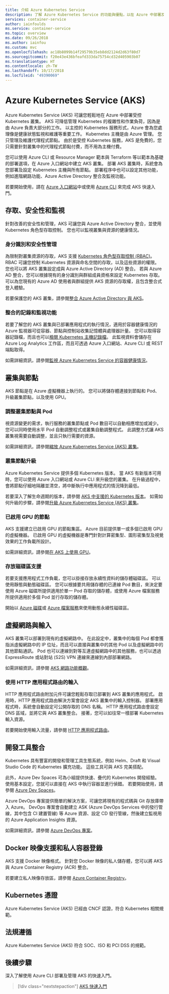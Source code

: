 ```yaml
---
title: 介紹 Azure Kubernetes Service
description: 了解 Azure Kubernetes Service 的功能與優點，以在 Azure 中部署及管理容器型應用程式。
services: container-service
author: iainfoulds
ms.service: container-service
ms.topic: overview
ms.date: 09/26/2018
ms.author: iainfou
ms.custom: mvc
ms.openlocfilehash: ac18b8099b14f29579b35eb8dd2124d2d63f80d7
ms.sourcegitcommit: f20e43e436bfeafd333da75754cd32d405903b07
ms.translationtype: HT
ms.contentlocale: zh-TW
ms.lasthandoff: 10/17/2018
ms.locfileid: "49390069"
---
```

# <a name="azure-kubernetes-service-aks"></a>Azure Kubernetes Service (AKS)

Azure Kubernetes Service (AKS) 可讓您輕鬆地在 Azure 中部署受控 Kubernetes 叢集。 AKS 可降低管理 Kubernetes 的複雜性和作業負荷，因為是由 Azure 負責大部分的工作。 以主控的 Kubernetes 服務形式，Azure 會為您處理像是健康狀態監視和維護等重要工作。 Kubernetes 主機是由 Azure 管理。 您只管理及維護代理程式節點。 由於是受控 Kubernetes 服務，AKS 是免費的，您只需要針對叢集中的代理程式節點付費，而不用為主機付費。

您可以使用 Azure CLI 或 Resource Manager 範本與 Terraform 等以範本為基礎的部署選項，在 Azure 入口網站中建立 AKS 叢集。 部署 AKS 叢集時，系統會為您部署及設定 Kubernetes 主機與所有節點。 部署程序中也可以設定其他功能，例如進階網路功能、Azure Active Directory 整合及監視功能。

若要開始使用，請在 [Azure 入口網站][aks-portal]中或使用 [Azure CLI][aks-cli] 來完成 AKS 快速入門。

## <a name="access-security-and-monitoring"></a>存取、安全性和監視

針對改善的安全性和管理，AKS 可讓您與 Azure Active Directory 整合，並使用 Kubernetes 角色型存取控制。 您也可以監視叢集與資源的健康情況。

### <a name="identity-and-security-management"></a>身分識別和安全性管理

為限制對叢集資源的存取，AKS 支援 [Kubernetes 角色型存取控制 (RBAC)][kubernetes-rbac]。 RBAC 可讓您控制 Kubernetes 資源與命名空間的存取，以及這些資源的權限。 您也可以將 AKS 叢集設定成與 Azure Active Directory (AD) 整合。 若與 Azure AD 整合，您可以根據現有的身分識別與群組成員資格來設定 Kubernetes 存取。 可以為您現有的 Azure AD 使用者與群組提供 AKS 資源的存取權，且包含整合式登入體驗。

若要保護您的 AKS 叢集，請參閱[整合 Azure Active Directory 與 AKS][aks-aad]。

### <a name="integrated-logging-and-monitoring"></a>整合的記錄和監視功能

若要了解您的 AKS 叢集與已部署應用程式的執行情況，適用於容器健康情況的 Azure 監視器可從容器、節點與控制站收集記憶體與處理器計量。 您可以取得容器記錄檔，而且也可以[檢閱 Kubernetes 主機記錄檔][aks-master-logs]。 此監視資料會儲存在 Azure Log Analytics 工作區，而且可透過 Azure 入口網站、Azure CLI 或 REST 端點取得。

如需詳細資訊，請參閱[監視 Azure Kubernetes Service 的容器健康情況][container-health]。

## <a name="cluster-and-node"></a>叢集與節點

AKS 節點是在 Azure 虛擬機器上執行的。 您可以將儲存體連接到節點和 Pod、升級叢集節點，以及使用 GPU。

### <a name="cluster-node-and-pod-scaling"></a>調整叢集節點與 Pod

視資源變更的需求，執行服務的叢集節點或 Pod 數目可以自動相應增加或減少。 您可以同時使用水平 Pod 自動調整程式或叢集自動調整程式。 此調整方式讓 AKS 叢集視需要自動調整，並且只執行需要的資源。

如需詳細資訊，請參閱[縮放 Azure Kubernetes Service (AKS) 叢集][aks-scale]。

### <a name="cluster-node-upgrades"></a>叢集節點升級

Azure Kubernetes Service 提供多個 Kubernetes 版本。 當 AKS 有新版本可用時，您可以使用 Azure 入口網站或 Azure CLI 來升級您的叢集。 在升級過程中，會將節點仔細地隔離並清空，將中斷執行中應用程式的情況降到最低。

若要深入了解生命週期的版本，請參閱 [AKS 中支援的 Kubernetes 版本][aks-supported versions]。 如需如何升級的步驟，請參閱[升級 Azure Kubernetes Service (AKS) 叢集][aks-upgrade]。

### <a name="gpu-enabled-nodes"></a>已啟用 GPU 的節點

AKS 支援建立已啟用 GPU 的節點集區。 Azure 目前提供單一或多個已啟用 GPU 的虛擬機器。 已啟用 GPU 的虛擬機器是專門針對計算密集型、圖形密集型及視覺效果的工作負載所設計。

如需詳細資訊，請參閱[在 AKS 上使用 GPU][aks-gpu]。

### <a name="storage-volume-support"></a>存放磁碟區支援

若要支援應用程式工作負載，您可以掛接存放永續性資料的儲存體磁碟區。 可以使用靜態與動態磁碟區。 您可以根據要共用儲存體的已連線 Pod 數目，來決定要使用 Azure 磁碟所提供適用於單一 Pod 存取的儲存體，或使用 Azure 檔案服務所提供適用於多個 Pod 並行存取的儲存體。

開始以 [Azure 磁碟][azure-disk]或 [Azure 檔案服務][azure-files]來使用動態永續性磁碟區。

## <a name="virtual-networks-and-ingress"></a>虛擬網路與輸入

AKS 叢集可以部署到現有的虛擬網路中。 在此設定中，叢集中的每個 Pod 都會獲指派虛擬網路中的 IP 位址，而且可以直接與叢集中的其他 Pod 以及虛擬網路中的其他節點通訊。 Pod 也可以連線到對等互連虛擬網路中的其他服務，也可以透過 ExpressRoute 或站對站 (S2S) VPN 連線來連線到內部部署網路。

如需詳細資訊，請參閱 [AKS 網路功能概觀][aks-networking]。

### <a name="ingress-with-http-application-routing"></a>使用 HTTP 應用程式路由的輸入

HTTP 應用程式路由附加元件可讓您輕鬆存取已部署到 AKS 叢集的應用程式。 啟用時，HTTP 應用程式路由解決方案會設定 AKS 叢集中的輸入控制器。 部署應用程式時，系統會自動設定可公開存取的 DNS 名稱。 HTTP 應用程式路由會設定 DNS 區域，並將它與 AKS 叢集整合。 接著，您可以如往常一樣部署 Kubernetes 輸入資源。

若要開始使用輸入流量，請參閱 [HTTP 應用程式路由][aks-http-routing]。

## <a name="development-tooling-integration"></a>開發工具整合

Kubernetes 具有豐富的開發和管理工具生態系統，例如 Helm、Draft 和 Visual Studio Code 的 Kubernetes 擴充功能。 這些工具可與 AKS 完美搭配。

此外，Azure Dev Spaces 可為小組提供快速、疊代的 Kubernetes 開發經驗。 使用基本設定，您就可以直接在 AKS 中執行容器並進行偵錯。 若要開始使用，請參閱 [Azure Dev Spaces][azure-dev-spaces]。

Azure DevOps 專案提供簡單的解決方案，可讓您將現有的程式碼與 Git 存放庫帶入 Azure。 DevOps 專案會自動建立 ASK (Azure DevOps Services 中的發行管線，其中包含 CI 建置管線) 等 Azure 資源、設定 CD 發行管線，然後建立監視用的 Azure Application Insights 資源。

如需詳細資訊，請參閱 [Azure DevOps 專案][azure-devops]。

## <a name="docker-image-support-and-private-container-registry"></a>Docker 映像支援和私人容器登錄

AKS 支援 Docker 映像格式。 針對您 Docker 映像的私人儲存體，您可以將 AKS 與 Azure Container Registry (ACR) 整合。

若要建立私人映像存放區，請參閱 [Azure Container Registry][acr-docs]。

## <a name="kubernetes-certification"></a>Kubernetes 憑證

Azure Kubernetes Service (AKS) 已經由 CNCF 認證，符合 Kubernetes 相關規範。

## <a name="regulatory-compliance"></a>法規遵循

Azure Kubernetes Service (AKS) 符合 SOC、ISO 和 PCI DSS 的規範。

## <a name="next-steps"></a>後續步驟

深入了解使用 Azure CLI 部署及管理 AKS 的快速入門。

> [!div class="nextstepaction"]
> [AKS 快速入門][aks-cli]

<!-- LINKS - external -->
[acs-engine]: https://github.com/Azure/acs-engine
[draft]: https://github.com/Azure/draft
[helm]: https://helm.sh/
[kubectl-overview]: https://kubernetes.io/docs/user-guide/kubectl-overview/
[kubernetes-rbac]: https://kubernetes.io/docs/reference/access-authn-authz/rbac/

<!-- LINKS - internal -->
[acr-docs]: ../container-registry/container-registry-intro.md
[aks-aad]: ./aad-integration.md
[aks-cli]: ./kubernetes-walkthrough.md
[aks-gpu]: ./gpu-cluster.md
[aks-http-routing]: ./http-application-routing.md
[aks-networking]: ./concepts-network.md
[aks-portal]: ./kubernetes-walkthrough-portal.md
[aks-scale]: ./tutorial-kubernetes-scale.md
[aks-upgrade]: ./upgrade-cluster.md
[azure-dev-spaces]: https://docs.microsoft.com/azure/dev-spaces/azure-dev-spaces
[azure-devops]: https://docs.microsoft.com/azure/devops-project/overview
[azure-disk]: ./azure-disks-dynamic-pv.md
[azure-files]: ./azure-files-dynamic-pv.md
[container-health]: ../monitoring/monitoring-container-health.md
[aks-master-logs]: view-master-logs.md
[aks-supported versions]: supported-kubernetes-versions.md
